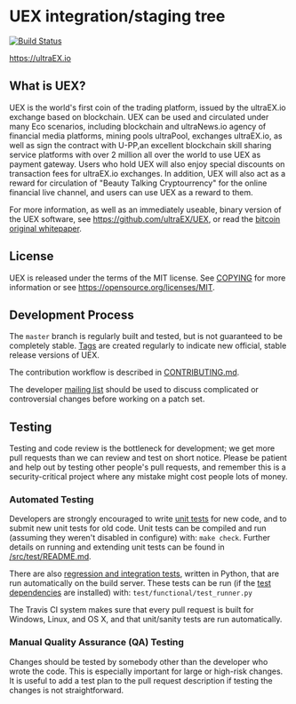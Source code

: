 UEX integration/staging tree
=====================================

[![Build Status](https://travis-ci.org/ultraEX/UEX.svg?branch=master)](https://travis-ci.org/ultraEX/UEX)

https://ultraEX.io

What is UEX?
----------------

UEX is the world's first coin of the trading platform, issued by the 
ultraEX.io exchange based on blockchain. UEX can be used and circulated under 
many Eco scenarios, including blockchain and ultraNews.io agency of financial 
media platforms, mining pools ultraPool, exchanges ultraEX.io, as well as sign 
the contract with U-PP,an excellent blockchain skill sharing service platforms
with over 2 million all over the world to use UEX as payment gateway. Users who
hold UEX will also enjoy special discounts on transaction fees for ultraEX.io 
exchanges. In addition, UEX will also act as a reward for circulation of 
"Beauty Talking Cryptourrency" for the online financial live channel, and users
can use UEX as a reward to them. 


For more information, as well as an immediately useable, binary version of
the UEX software, see https://github.com/ultraEX/UEX, or read the 
[bitcoin original whitepaper](https://bitcoincore.org/bitcoin.pdf).

License
-------

UEX is released under the terms of the MIT license. See [COPYING](COPYING) for more
information or see https://opensource.org/licenses/MIT.

Development Process
-------------------

The `master` branch is regularly built and tested, but is not guaranteed to be
completely stable. [Tags](https://github.com/ultraEX/UEX/tags) are created
regularly to indicate new official, stable release versions of UEX.

The contribution workflow is described in [CONTRIBUTING.md](CONTRIBUTING.md).

The developer [mailing list](https://lists.linuxfoundation.org/mailman/listinfo/UEX-dev)
should be used to discuss complicated or controversial changes before working
on a patch set.

Testing
-------

Testing and code review is the bottleneck for development; we get more pull
requests than we can review and test on short notice. Please be patient and help out by testing
other people's pull requests, and remember this is a security-critical project where any mistake might cost people
lots of money.

### Automated Testing

Developers are strongly encouraged to write [unit tests](src/test/README.md) for new code, and to
submit new unit tests for old code. Unit tests can be compiled and run
(assuming they weren't disabled in configure) with: `make check`. Further details on running
and extending unit tests can be found in [/src/test/README.md](/src/test/README.md).

There are also [regression and integration tests](/test), written
in Python, that are run automatically on the build server.
These tests can be run (if the [test dependencies](/test) are installed) with: `test/functional/test_runner.py`

The Travis CI system makes sure that every pull request is built for Windows, Linux, and OS X, and that unit/sanity tests are run automatically.

### Manual Quality Assurance (QA) Testing

Changes should be tested by somebody other than the developer who wrote the
code. This is especially important for large or high-risk changes. It is useful
to add a test plan to the pull request description if testing the changes is
not straightforward.


